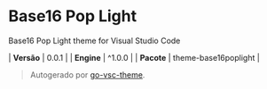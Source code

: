 # Base16 Pop Light

Base16 Pop Light theme for Visual Studio Code

| **Versão** | 0.0.1 |
| **Engine** | ^1.0.0 |
| **Pacote** | theme-base16poplight |

> Autogerado por [go-vsc-theme](https://github.com/natalbu/go-vsc-theme).
